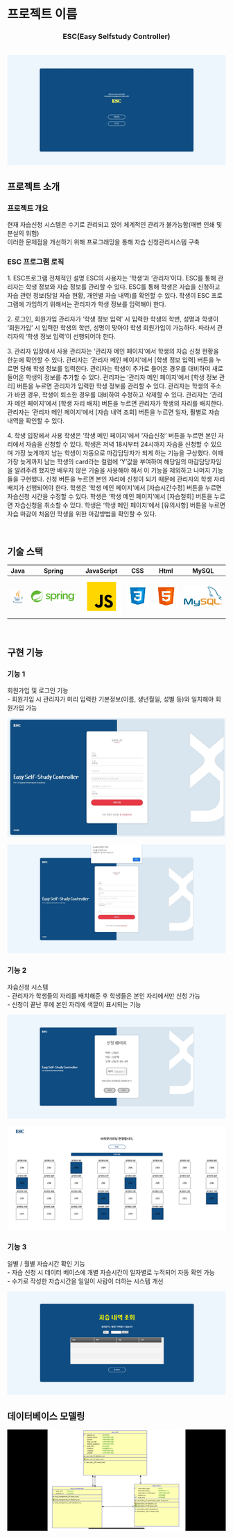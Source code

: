 # 프로젝트 이름

<p align="center">
  <h3 align="center">ESC(Easy Selfstudy Controller)</h3>
  <br>
  <img src="ESC/images/common/login.jpg">
  <br>
</p>

## 프로젝트 소개

<h3 align="justify">
프로젝트 개요
</h3>

<p>
현재 자습신청 시스템은 수기로 관리되고 있어 체계적인 관리가 불가능함(매번 인쇄 및 분실의 위험)<br>
이러한 문제점을 개선하기 위해 프로그래밍을 통해 자습 신청관리시스템 구축
</p>

<h3 align="justify">
ESC 프로그램 로직
</h3>
<p>
1. ESC프로그램 전체적인 설명
ESC의 사용자는 ‘학생’과 ‘관리자’이다.
ESC를 통해 관리자는 학생 정보와 자습 정보를 관리할 수 있다.
ESC를 통해 학생은 자습을 신청하고 자습 관련 정보(당일 자습 현황, 개인별 자습 내역)를 확인할 수 있다.
학생이 ESC 프로그램에 가입하기 위해서는 관리자가 학생 정보를 입력해야 한다. 
</p>
<p>
2. 로그인, 회원가입
관리자가 ‘학생 정보 입력’ 시 입력한 학생의 학번, 성명과 학생이 ‘회원가입’ 시 입력한 학생의 학번, 성명이 맞아야 학생 회원가입이 가능하다.
따라서 관리자의 ‘학생 정보 입력‘이 선행되어야 한다. 
</p>
<p>
3. 관리자 입장에서 사용
관리자는 ’관리자 메인 페이지‘에서 학생의 자습 신청 현황을 한눈에 확인할 수 있다. 
관리자는 ‘관리자 메인 페이지’에서 [학생 정보 입력] 버튼을 누르면 당해 학생 정보를 입력한다. 
관리자는 학생이 추가로 들어온 경우를 대비하여 새로 들어온 학생의 정보를 추가할 수 있다. 
관리자는 ‘관리자 메인 페이지’에서 [학생 정보 관리] 버튼을 누르면 관리자가 입력한 학생 정보를 관리할 수 있다. 
관리자는 학생의 주소가 바뀐 경우, 학생이 퇴소한 경우를 대비하여 수정하고 삭제할 수 있다.
관리자는 ‘관리자 메인 페이지’에서 [학생 자리 배치] 버튼을 누르면 관리자가 학생의 자리를 배치한다. 
관리자는 ‘관리자 메인 페이지’에서 [자습 내역 조회] 버튼을 누르면 일자, 훨별로 자습 내역을 확인할 수 있다.
</p>
<p>
4. 학생 입장에서 사용
학생은 ‘학생 메인 페이지’에서 ‘자습신청’ 버튼을 누르면 본인 자리에서 자습을 신청할 수 있다. 
학생은 저녁 18시부터 24시까지 자습을 신청할 수 있으며 가장 늦게까지 남는 학생이 자동으로 마감담당자가 되게 하는 기능을 구상했다. 
이때 가장 늦게까지 남는 학생의 card라는 컬럼에 ‘Y’값을 부여하여 해당일의 마감담당자임을 알려주려 했지만 배우지 않은 기술을 사용해야 해서 이 기능을 제외하고 나머지 기능들을 구현했다. 
신청 버튼을 누르면 본인 자리에 신청이 되기 때문에 관리자의 학생 자리 배치가 선행되어야 한다. 
학생은 ‘학생 메인 페이지’에서 [자습시간수정] 버튼을 누르면 자습신청 시간을 수정할 수 있다. 
학생은 ‘학생 메인 페이지’에서 [자습철회] 버튼을 누르면 자습신청을 취소할 수 있다. 
학생은 ‘학생 메인 페이지’에서 [유의사항] 버튼을 누르면 자습 마감이 처음인 학생을 위한 마감방법을 확인할 수 있다. 
</p>


<br>

## 기술 스택

|    Java    |   Spring   |  JavaScript  |     CSS    |      Html    |      MySQL     |
|  :------:  | :--------: | :----------: |   :-----:  |    :------:  |    :-------:   |
|   ![java]  | ![spring]  |     ![js]    |   ![css]   |    ![html]   |     ![mysql]   |

<br>

## 구현 기능

### 기능 1
<p>
 회원가입 및 로그인 기능<br>
 - 회원가입 시 관리자가 미리 입력한 기본정보(이름, 생년월일, 성별 등)와 일치해야 회원가입 가능
</p>
<p>
  <img src="ESC/images/common/login2.jpg">
</p>
<p>
  <img src="ESC/images/common/login3.jpg">
</p>


### 기능 2
<p>
자습신청 시스템<br>
- 관리자가 학생들의 자리를 배치해준 후 학생들은 본인 자리에서만 신청 가능<br>
- 신청이 끝난 후에 본인 자리에 색깔이 표시되는 기능
</p>
<p>
  <img src="ESC/images/common/seat6.png">
</p>
<p>
  <img src="ESC/images/common/seat3.png">
</p>

### 기능 3
<p>
일별 / 월별 자습시간 확인 기능<br>
- 자습 신청 시 데이터 베이스에 개별 자습시간이 일자별로 누적되어 자동 확인 가능<br>
- 수기로 작성한 자습시간을 일일이 사람이 더하는 시스템 개선
</p>
<p>
  <img src="ESC/images/common/seat7.png">
</p>


## 데이터베이스 모델링
<p>
  <img src="ESC/images/common/db.jpg">
</p>

<br>

<!-- Stack Icon Refernces -->

[java]: ESC/images/stack/java.png
[spring]: ESC/images/stack/spring.svg
[js]: ESC/images/stack/javascript.svg
[css]: ESC/images/stack/css.svg
[html]: ESC/images/stack/html.svg
[mysql]: ESC/images/stack/mysql.svg


